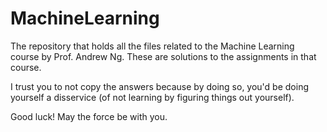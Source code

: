 # MachineLearning

The repository that holds all the files related to the Machine Learning course by Prof. Andrew Ng.
These are solutions to the assignments in that course.

I trust you to not copy the answers because by doing so, you'd be doing yourself a disservice (of not learning by figuring things out yourself).

Good luck! May the force be with you.
